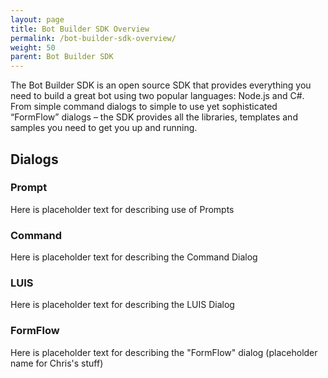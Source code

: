 ```yaml
---
layout: page
title: Bot Builder SDK Overview
permalink: /bot-builder-sdk-overview/
weight: 50
parent: Bot Builder SDK
---
```

The Bot Builder SDK is an open source SDK that provides everything you need to build a great bot using two popular languages: Node.js and C#. From simple command dialogs to simple to use yet sophisticated “FormFlow” dialogs – the SDK provides all the libraries, templates and samples you need to get you up and running.

## Dialogs

### Prompt
Here is placeholder text for describing use of Prompts

### Command
Here is placeholder text for describing the Command Dialog

### LUIS
Here is placeholder text for describing the LUIS Dialog

### FormFlow
Here is placeholder text for describing the "FormFlow" dialog (placeholder name for Chris's stuff)


